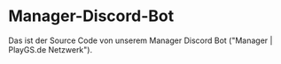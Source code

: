 # Manager-Discord-Bot
Das ist der Source Code von unserem Manager Discord Bot ("Manager | PlayGS.de Netzwerk").
